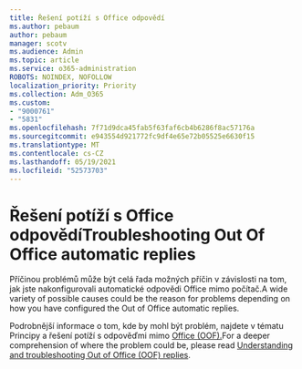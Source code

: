 ```yaml
---
title: Řešení potíží s Office odpovědí
ms.author: pebaum
author: pebaum
manager: scotv
ms.audience: Admin
ms.topic: article
ms.service: o365-administration
ROBOTS: NOINDEX, NOFOLLOW
localization_priority: Priority
ms.collection: Adm_O365
ms.custom:
- "9000761"
- "5831"
ms.openlocfilehash: 7f71d9dca45fab5f63faf6cb4b6286f8ac57176a
ms.sourcegitcommit: e943554d921772fc9df4e65e72b05525e6630f15
ms.translationtype: MT
ms.contentlocale: cs-CZ
ms.lasthandoff: 05/19/2021
ms.locfileid: "52573703"
---
```

# <a name="troubleshooting-out-of-office-automatic-replies"></a><span data-ttu-id="09c38-102">Řešení potíží s Office odpovědí</span><span class="sxs-lookup"><span data-stu-id="09c38-102">Troubleshooting Out Of Office automatic replies</span></span>

<span data-ttu-id="09c38-103">Příčinou problémů může být celá řada možných příčin v závislosti na tom, jak jste nakonfigurovali automatické odpovědi Office mimo počítač.</span><span class="sxs-lookup"><span data-stu-id="09c38-103">A wide variety of possible causes could be the reason for problems depending on how you have configured the Out of Office automatic replies.</span></span>

<span data-ttu-id="09c38-104">Podrobnější informace o tom, kde by mohl být problém, najdete v tématu Principy a řešení potíží s odpověďmi mimo [Office (OOF).](/exchange/troubleshoot/email-delivery/understand-troubleshoot-oof-replies)</span><span class="sxs-lookup"><span data-stu-id="09c38-104">For a deeper comprehension of where the problem could be, please read  [Understanding and troubleshooting Out of Office (OOF) replies](/exchange/troubleshoot/email-delivery/understand-troubleshoot-oof-replies).</span></span>